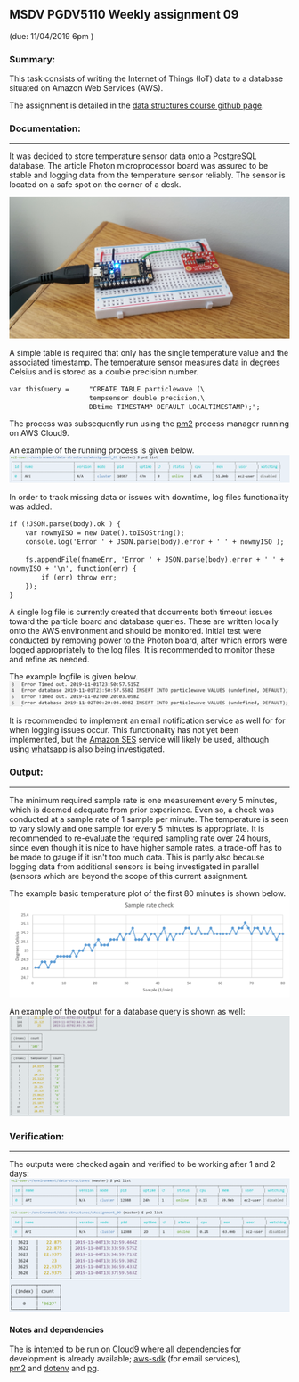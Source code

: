 ## MSDV PGDV5110 Weekly assignment 09 
(due: 11/04/2019 6pm )

### Summary:

This task consists of writing the Internet of Things (IoT) data to a 
database situated on Amazon Web Services (AWS).

The assignment is detailed in the [data structures course github page](https://github.com/visualizedata/data-structures/blob/master/weekly_assignment_09.md).


### Documentation:
--------------------------

It was decided to store temperature sensor data onto a PostgreSQL database.
The article Photon microprocessor board was assured to be stable and logging
data from the temperature sensor reliably. The sensor is located on a safe spot
on the corner of a desk.

![Process](./images/wa09_sensorpos.PNG)


A simple table is required that only
has the single temperature value and the associated timestamp.
The temperature sensor measures data in degrees Celsius and is stored 
as a double precision number.

```
var thisQuery =     "CREATE TABLE particlewave (\
                    tempsensor double precision,\
                    DBtime TIMESTAMP DEFAULT LOCALTIMESTAMP);";

```

The process was subsequently run using the [pm2](https://pm2.keymetrics.io/docs/usage/pm2-doc-single-page/)
process manager running on AWS Cloud9.

An example of the running process is given below.
![Process](./images/wa09_pm2.PNG)


In order to track missing data or issues with downtime, log files functionality was added.


```
if (!JSON.parse(body).ok ) {
    var nowmyISO = new Date().toISOString();
    console.log('Error ' + JSON.parse(body).error + ' ' + nowmyISO );
    
    fs.appendFile(fnameErr, 'Error ' + JSON.parse(body).error + ' ' + nowmyISO + '\n', function(err) {
        if (err) throw err;
    });
}
```

A single log file is currently created that documents both timeout issues
toward the particle board and database queries.
These are written locally onto the AWS environment and should be monitored.
Initial test were conducted by removing power to the Photon board, after which
errors were logged appropriately to the log files.
It is recommended to monitor these and refine as needed.

The example logfile is given below.
![Logfile](./images/wa09_logfile.PNG)

It is recommended to implement an email notification service as well for
for when logging issues occur. This functionality has not yet been implemented,
but the [Amazon SES](https://docs.aws.amazon.com/ses/latest/DeveloperGuide/examples-send-using-sdk.html) 
service will likely be used, although using [whatsapp](https://www.twilio.com/docs/sms/whatsapp/quickstart/node?code-sample=code-send-a-message-with-whatsapp-and-nodejs&code-language=Node.js&code-sdk-version=3.x)
is also being investigated.




### Output:
--------------------------

The minimum required sample rate is one measurement
every 5 minutes, which is deemed adequate from prior experience. Even so, a check 
was conducted at a sample rate of 1 sample per minute. The temperature is seen
to vary slowly and one sample for every 5 minutes is appropriate. 
It is recommended to re-evaluate the required sampling rate over 24 hours, since
even though it is nice to have higher sample rates, a trade-off has to be made
to gauge if it isn't too much data. This is partly also because logging data from 
additional sensors is being investigated in parallel (sensors which are beyond the scope
of this current assignment.


The example basic temperature plot of the first 80 minutes is shown below.
![Data example](./images/wa09_samplerate.PNG)


An example of the output for a database query is shown as well:
![Database query](./images/wa09_query3.PNG)


### Verification:
--------------------------

The outputs were checked again and verified to be working after 1 and 2 days:
![Database query](./images/wa09_pm2b.PNG)
![Database query](./images/wa09_pm2c.PNG)
![Database query](./images/wa09_query_2days.PNG)




#### Notes and dependencies

The is intented to be run on Cloud9 where all dependencies for development is already available;
[aws-sdk](https://docs.aws.amazon.com/AWSJavaScriptSDK/latest/) (for email services),  
[pm2](https://pm2.keymetrics.io/docs/usage/pm2-doc-single-page/) and [dotenv](https://www.npmjs.com/package/dotenv) and [pg](https://node-postgres.com/).


